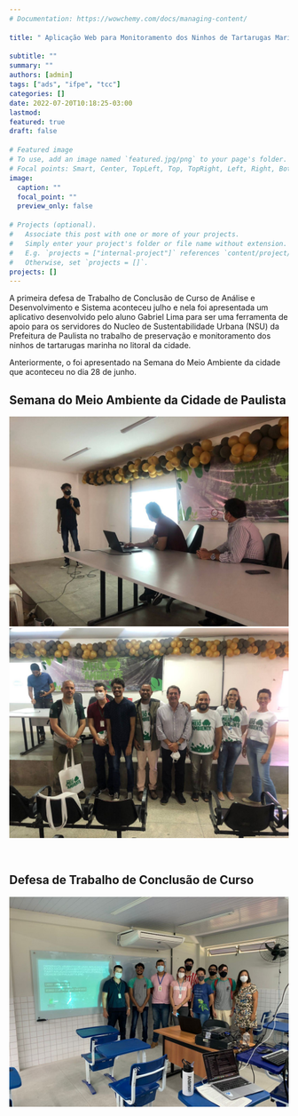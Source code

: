 ```yaml
---
# Documentation: https://wowchemy.com/docs/managing-content/

title: " Aplicação Web para Monitoramento dos Ninhos de Tartarugas Marinhas no Litoral da Cidade de Paulista (PE)"

subtitle: ""
summary: ""
authors: [admin]
tags: ["ads", "ifpe", "tcc"]
categories: []
date: 2022-07-20T10:18:25-03:00
lastmod:
featured: true
draft: false

# Featured image
# To use, add an image named `featured.jpg/png` to your page's folder.
# Focal points: Smart, Center, TopLeft, Top, TopRight, Left, Right, BottomLeft, Bottom, BottomRight.
image:
  caption: ""
  focal_point: ""
  preview_only: false

# Projects (optional).
#   Associate this post with one or more of your projects.
#   Simply enter your project's folder or file name without extension.
#   E.g. `projects = ["internal-project"]` references `content/project/deep-learning/index.md`.
#   Otherwise, set `projects = []`.
projects: []
---
```


A primeira defesa de Trabalho de Conclusão de Curso de Análise e Desenvolvimento e Sistema aconteceu julho e nela foi apresentada um aplicativo desenvolvido pelo aluno Gabriel Lima para ser uma ferramenta de apoio para os servidores do  Nucleo de Sustentabilidade Urbana (NSU) da Prefeitura de Paulista no trabalho de preservação e monitoramento dos ninhos de tartarugas marinha no litoral da cidade.

Anteriormente, o foi apresentado na Semana do Meio Ambiente da cidade que aconteceu no dia 28 de junho.

## Semana do Meio Ambiente da Cidade de Paulista
![Semana do Meio Ambiente da Cidade de Paulista](app2.jpg)
![Semana do Meio Ambiente da Cidade de Paulista](app1.jpg)

</br>

## Defesa de Trabalho de Conclusão de Curso

![Defesa do TCC](app3.jpg)
